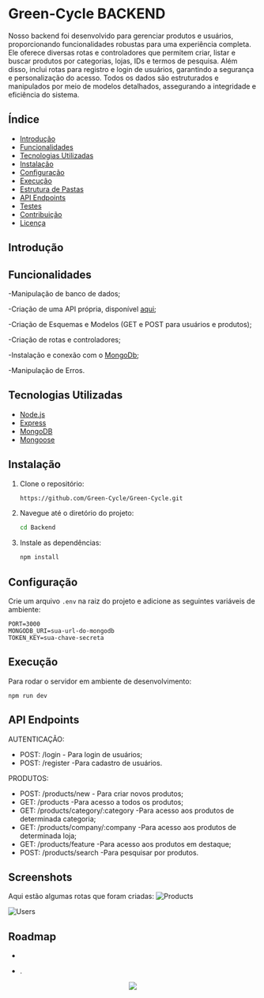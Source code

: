 # Green-Cycle BACKEND

Nosso backend foi desenvolvido para gerenciar produtos e usuários, proporcionando funcionalidades robustas para uma experiência completa. Ele oferece diversas rotas e controladores que permitem criar, listar e buscar produtos por categorias, lojas, IDs e termos de pesquisa. Além disso, inclui rotas para registro e login de usuários, garantindo a segurança e personalização do acesso. Todos os dados são estruturados e manipulados por meio de modelos detalhados, assegurando a integridade e eficiência do sistema.


## Índice

- [Introdução](#introdução)
- [Funcionalidades](#funcionalidades)
- [Tecnologias Utilizadas](#tecnologias-utilizadas)
- [Instalação](#instalação)
- [Configuração](#configuração)
- [Execução](#execução)
- [Estrutura de Pastas](#estrutura-de-pastas)
- [API Endpoints](#api-endpoints)
- [Testes](#testes)
- [Contribuição](#contribuição)
- [Licença](#licença)

## Introdução



## Funcionalidades

-Manipulação de banco de dados;

-Criação de uma API própria, disponível [aqui](https://green-cycle-ys6i.onrender.com);

-Criação de Esquemas e Modelos (GET e POST para usuários e produtos);

-Criação de rotas e controladores;

-Instalação e conexão com o [MongoDb](https://www.mongodb.com);

-Manipulação de Erros.

## Tecnologias Utilizadas

- [Node.js](https://nodejs.org/)
- [Express](https://expressjs.com/)
- [MongoDB](https://www.mongodb.com/)
- [Mongoose](https://mongoosejs.com/)

## Instalação

1. Clone o repositório:
    ```bash
    https://github.com/Green-Cycle/Green-Cycle.git
    ```

2. Navegue até o diretório do projeto:
    ```bash
    cd Backend
    ```

3. Instale as dependências:
    ```bash
    npm install
    ```

## Configuração

Crie um arquivo `.env` na raiz do projeto e adicione as seguintes variáveis de ambiente:

```env
PORT=3000
MONGODB_URI=sua-url-do-mongodb
TOKEN_KEY=sua-chave-secreta
   ```
## Execução

Para rodar o servidor em ambiente de desenvolvimento:

```
npm run dev
   ```
## API Endpoints

AUTENTICAÇÃO:
- POST: /login - Para login de usuários;
- POST: /register -Para cadastro de usuários.

PRODUTOS:
- POST: /products/new - Para criar novos produtos;
- GET: /products -Para acesso a todos os produtos;
- GET: /products/category/:category -Para acesso aos produtos de determinada categoria;
- GET: /products/company/:company -Para acesso aos produtos de determinada loja;
- GET: /products/feature -Para acesso aos produtos em destaque;
- POST: /products/search -Para pesquisar por produtos.


## Screenshots

Aqui estão algumas rotas que foram criadas:
![Products](https://github.com/vinib96/web_project_around_express/assets/141737376/54ad1b71-e39d-4e40-83e1-6ded8516683c)

![Users](https://github.com/vinib96/web_project_around_express/assets/141737376/4d5ef4c5-808e-42d9-b181-765ccfc65f41)


## Roadmap

- 

- .


<div align="center"><img src="https://user-images.githubusercontent.com/97989643/224550089-f2541ade-c5c6-4afa-8538-51a8dda4e23b.gif" /></div>

